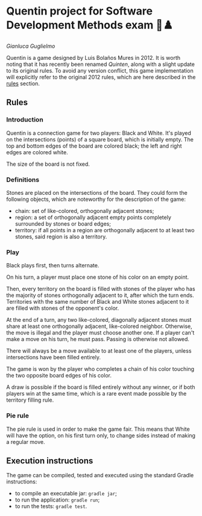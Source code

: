 # Quentin project for Software Development Methods exam 🧩♟️

_Gianluca Guglielmo_

Quentin is a game designed by Luis Bolaños Mures in 2012. It is worth noting that it has recently been renamed _Quinten_, along with a slight update to its original rules.
To avoid any version conflict, this game implementation will explicitly refer to the original 2012 rules, which are here described in the [rules](#Rules) section.

## Rules

### Introduction
Quentin is a connection game for two players: Black and White. It's played on the intersections (points) of a square board, which is initially empty. The top and bottom
edges of the board are colored black; the left and right edges are colored white.

The size of the board is not fixed.

### Definitions
Stones are placed on the intersections of the board. They could form the following objects, which are noteworthy for the description of the game:
- chain: set of like-colored, orthogonally adjacent stones;
- region: a set of orthogonally adjacent empty points completely surrounded by stones or board edges;
- territory: if all points in a region are orthogonally adjacent to at least two stones, said region is also a territory.

### Play
Black plays first, then turns alternate. 

On his turn, a player must place one stone of his color on an empty point. 

Then, every territory on the board is filled with stones of the player who has the majority of stones orthogonally adjacent to it, after which the turn ends. Territories with the same number of Black and
White stones adjacent to it are filled with stones of the opponent's color. 

At the end of a turn, any two like-colored, diagonally adjacent stones must share at least one orthogonally adjacent, like-colored neighbor. Otherwise, the move is illegal and the player must choose another one.
If a player can't make a move on his turn, he must pass. Passing is otherwise not allowed. 

There will always be a move available to at least one of the players, unless intersections have been filled entirely. 

The game is won by the player who completes a chain of his color touching the two opposite board edges of his color.

A draw is possible if the board is filled entirely without any winner, or if both players win at the same time, which is a rare event made possible by the territory filling rule.

### Pie rule
The pie rule is used in order to make the game fair. This means that White will have the option, on his first turn only, to change sides instead of making a regular move.

## Execution instructions
The game can be compiled, tested and executed using the standard Gradle instructions:
- to compile an executable jar: `gradle jar`;
- to run the application: `gradle run`;
- to run the tests: `gradle test`.